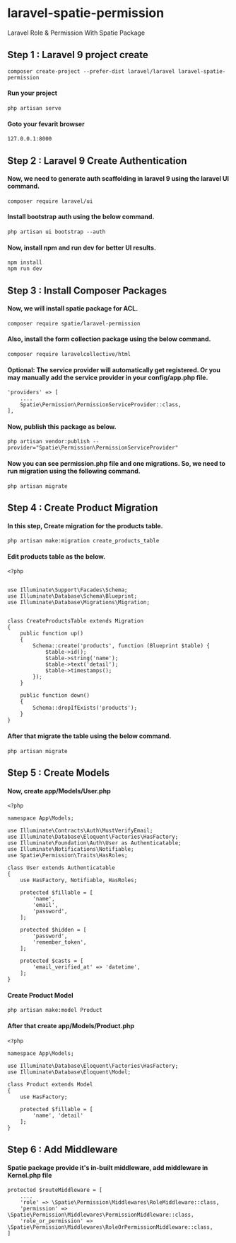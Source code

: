 # laravel-spatie-permission
Laravel Role &amp; Permission With Spatie Package

## Step 1 : Laravel 9 project create
```
composer create-project --prefer-dist laravel/laravel laravel-spatie-permission
```

#### Run your project
```
php artisan serve
```

#### Goto your fevarit browser
```
127.0.0.1:8000
```

## Step 2 : Laravel 9 Create Authentication

#### Now, we need to generate auth scaffolding in laravel 9 using the laravel UI command.
```
composer require laravel/ui
```

#### Install bootstrap auth using the below command.
```
php artisan ui bootstrap --auth
```

#### Now, install npm and run dev for better UI results. 
```
npm install
npm run dev
```

## Step 3 : Install Composer Packages

#### Now, we will install spatie package for ACL.
```
composer require spatie/laravel-permission
```

#### Also, install the form collection package using the below command.
```
composer require laravelcollective/html
```

#### Optional: The service provider will automatically get registered. Or you may manually add the service provider in your config/app.php file.
```
'providers' => [
	....
	Spatie\Permission\PermissionServiceProvider::class,
],
```

#### Now, publish this package as below.
```
php artisan vendor:publish --provider="Spatie\Permission\PermissionServiceProvider"
```

#### Now you can see permission.php file and one migrations. So, we need to run migration using the following command.
```
php artisan migrate
```

## Step 4 : Create Product Migration

#### In this step, Create migration for the products table.
```
php artisan make:migration create_products_table
```

#### Edit products table as the below.
```
<?php


use Illuminate\Support\Facades\Schema;
use Illuminate\Database\Schema\Blueprint;
use Illuminate\Database\Migrations\Migration;


class CreateProductsTable extends Migration
{
    public function up()
    {
        Schema::create('products', function (Blueprint $table) {
            $table->id();
            $table->string('name');
            $table->text('detail');
            $table->timestamps();
        });
    }

    public function down()
    {
        Schema::dropIfExists('products');
    }
}
```

#### After that migrate the table using the below command. 
```
php artisan migrate
```

## Step 5 : Create Models

#### Now, create app/Models/User.php 
```
<?php
  
namespace App\Models;
  
use Illuminate\Contracts\Auth\MustVerifyEmail;
use Illuminate\Database\Eloquent\Factories\HasFactory;
use Illuminate\Foundation\Auth\User as Authenticatable;
use Illuminate\Notifications\Notifiable;
use Spatie\Permission\Traits\HasRoles;
  
class User extends Authenticatable
{
    use HasFactory, Notifiable, HasRoles;
  
    protected $fillable = [
        'name',
        'email',
        'password',
    ];
  
    protected $hidden = [
        'password',
        'remember_token',
    ];
  
    protected $casts = [
        'email_verified_at' => 'datetime',
    ];
}
```

#### Create Product Model
```
php artisan make:model Product
```

#### After that create app/Models/Product.php
```
<?php
  
namespace App\Models;
  
use Illuminate\Database\Eloquent\Factories\HasFactory;
use Illuminate\Database\Eloquent\Model;
  
class Product extends Model
{
    use HasFactory;
  
    protected $fillable = [
        'name', 'detail'
    ];
}
```

## Step 6 : Add Middleware

#### Spatie package provide it's in-built middleware, add middleware in Kernel.php file
```
protected $routeMiddleware = [
    ....
    'role' => \Spatie\Permission\Middlewares\RoleMiddleware::class,
    'permission' => \Spatie\Permission\Middlewares\PermissionMiddleware::class,
    'role_or_permission' => \Spatie\Permission\Middlewares\RoleOrPermissionMiddleware::class,
]
```